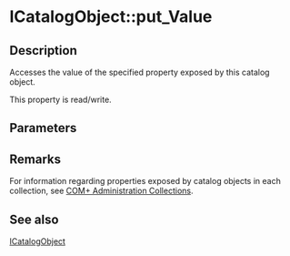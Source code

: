 # ICatalogObject::put_Value

## Description

Accesses the value of the specified property exposed by this catalog object.

This property is read/write.

## Parameters

## Remarks

For information regarding properties exposed by catalog objects in each collection, see [COM+ Administration Collections](https://learn.microsoft.com/windows/desktop/cossdk/com--administration-collections).

## See also

[ICatalogObject](https://learn.microsoft.com/windows/desktop/api/comadmin/nn-comadmin-icatalogobject)